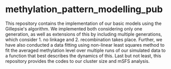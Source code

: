 # methylation_pattern_modelling_pub

This repository contains the implementation of our basic models using the Gillepsie's algorithm. We implemented both considering only one generation, as well as extensions of this by including multiple generations, which consider 1. no linkage and 2. recombination takes place.
Further, we have also conducted a data fitting using non-linear least squares method to fit the averaged methylation level over multiple runs of our simulated data to a function that best describes the dynamics of this. Last but not least, this repository provides the codes to our cluster size and mSFS analysis.
